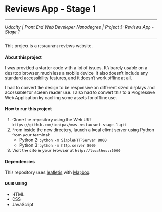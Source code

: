 # Reviews App - Stage 1
***
*Udacity | Front End Web Developer Nanodegree | Project 5: Reviews App - Stage 1*
***

This project is a restaurant reviews website.

#### About this project
I was provided a starter code with a lot of issues. It’s barely usable on a desktop browser, much less a mobile device. It also doesn’t include any standard accessibility features, and it doesn’t work offline at all.

I had to convert the design to be responsive on different sized displays and accessible for screen reader use. I also had to convert this to a Progressive Web Application by caching some assets for offline use.

#### How to run this project

1. Clone the repository using the Web URL `https://github.com/ionipas/mws-restaurant-stage-1.git`
2. From inside the new directory, launch a local client server using Python from your terminal: 
	 - Python 2: `python -m SimpleHTTPServer 8000`
	 - Python 3: `python -m http.server 8000`
3. Visit the site in your browser at `http://localhost:8000`

#### Dependencies

This repository uses [leafletjs](https://leafletjs.com/) with [Mapbox](https://www.mapbox.com/).

#### Built using

- HTML
- CSS
- JavaScript